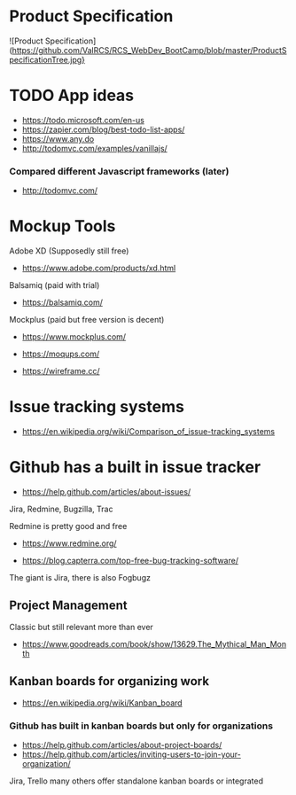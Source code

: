 # Product Specification

![Product Specification](https://github.com/ValRCS/RCS_WebDev_BootCamp/blob/master/ProductSpecificationTree.jpg}

# TODO App ideas

* https://todo.microsoft.com/en-us
* https://zapier.com/blog/best-todo-list-apps/
* https://www.any.do
* http://todomvc.com/examples/vanillajs/

### Compared different Javascript frameworks (later)
* http://todomvc.com/

# Mockup Tools

Adobe XD (Supposedly still free)
* https://www.adobe.com/products/xd.html

Balsamiq (paid with trial)
* https://balsamiq.com/

Mockplus (paid but free version is decent)
* https://www.mockplus.com/

* https://moqups.com/
* https://wireframe.cc/


# Issue tracking systems

* https://en.wikipedia.org/wiki/Comparison_of_issue-tracking_systems

# Github has a built in issue tracker

* https://help.github.com/articles/about-issues/

Jira, Redmine, Bugzilla, Trac

Redmine is pretty good and free
* https://www.redmine.org/

* https://blog.capterra.com/top-free-bug-tracking-software/

The giant is Jira, there is also Fogbugz


## Project Management

Classic but still relevant more than ever

* https://www.goodreads.com/book/show/13629.The_Mythical_Man_Month

## Kanban boards for organizing work

* https://en.wikipedia.org/wiki/Kanban_board

### Github has built in kanban boards but only for organizations

* https://help.github.com/articles/about-project-boards/
* https://help.github.com/articles/inviting-users-to-join-your-organization/

Jira, Trello many others offer standalone kanban boards or integrated
